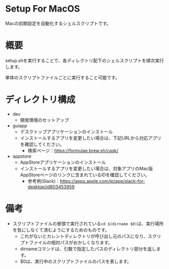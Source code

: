 # Setup For MacOS
Macの初期設定を自動化するシェルスクリプトです。

# 概要
setup.shを実行することで、各ディレクトリ配下のシェルスクリプトを順次実行します。

単体のスクリプトファイルごとに実行すること可能です。

# ディレクトリ構成
- dev
  - 開発環境のセットアップ
- guiapp
  - デスクトップアプリケーションのインストール
  - インストールするアプリを変更したい場合は、下記URLから対応アプリを確認してください。
    - 検索ページ：https://formulae.brew.sh/cask/
- appstore
  - AppStoreアプリケーションのインストール
  - インストールするアプリを変更したい場合は、対象アプリのMac版AppStoreページのリンクに含まれているIDを確認してください。
    - 参考例(Slack)：https://apps.apple.com/jp/app/slack-for-desktop/id803453959

# 備考
- スクリプトファイルの冒頭で実行されている`cd $(dirname $0)`は、実行場所を気にしなくて済むようにするためのものです。
  - これがないとカレントディレクトリが呼び出し元のパスになり、スクリプトファイルの相対パスがおかしくなります。
  - dirnameコマンドは、引数で指定したパスのディレクトリ部分を返します。
  - $0は、実行中のスクリプトファイルのパスを表します。